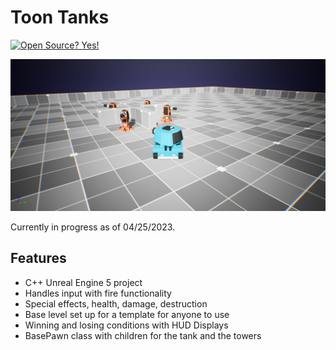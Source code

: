# Toon Tanks

[![Open Source? Yes!](https://badgen.net/badge/Open%20Source%20%3F/Yes%21/blue?icon=github)](https://github.com/peterjameskay/ToonTanks)

![](https://github.com/peterjameskay/ToonTanks/blob/main/HighresScreenshot00001.png)

Currently in progress as of 04/25/2023. 

## Features

- C++ Unreal Engine 5 project
- Handles input with fire functionality
- Special effects, health, damage, destruction
- Base level set up for a template for anyone to use
- Winning and losing conditions with HUD Displays
- BasePawn class with children for the tank and the towers
